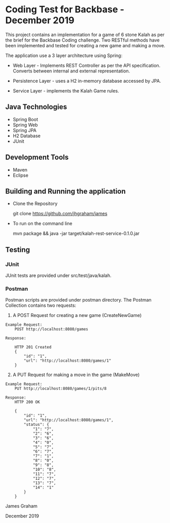 

# Coding Test for Backbase - December 2019

This project contains an implementation for a game of 6 stone Kalah as per the brief for the Backbase Coding challenge.
Two RESTful methods have been implemented and tested for creating a new game and making a move.  

The application use a 3 layer architecture using Spring:

* Web Layer - Implements REST Controller as per the API specification. Converts between internal and external representation.

* Persistence Layer - uses a H2 in-memory database accessed by JPA.

* Service Layer - implements the Kalah Game rules.
 

## Java Technologies

* Spring Boot
* Spring Web
* Spring JPA
* H2 Database
* JUnit

## Development Tools
* Maven
* Eclipse


## Building and Running the application

* Clone the Repository

	git clone https://github.com/jhgraham/james

* To run on the command line

	mvn package && java -jar target/kalah-rest-service-0.1.0.jar


## Testing

### JUnit
JUnit tests are provided under src/test/java/kalah.

### Postman
Postman scripts are provided under postman directory. 
The Postman Collection contains two requests: 

   1. A POST Request for creating a new game (CreateNewGame)
   
		
	Example Request:
		POST http://localhost:8080/games
		
	Response:
	
		HTTP 201 Created
		{
			"id": "1",
			"url": "http://localhost:8080/games/1"
		}
   
   2. A PUT Request for making a move in the game (MakeMove)

	Example Request:
		PUT http://localhost:8080/games/1/pits/8

	Response:
		HTTP 200 OK
		
		{
			"id": "1",
			"url": "http://localhost:8080/games/1",
			"status": {
				"1": "7",
				"2": "6",
				"3": "6",
				"4": "0",
				"5": "7",
				"6": "7",
				"7": "1",
				"8": "0",
				"9": "8",
				"10": "8",
				"11": "7",
				"12": "7",
				"13": "7",
				"14": "1"
			}
		}


James Graham

December 2019
